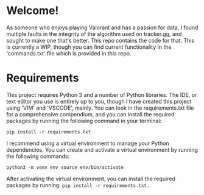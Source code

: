 # Welcome!
As someone who enjoys playing Valorant and has a passion for data, I found multiple faults in the integrity of the algorithm used on tracker.gg, and sought to make one that's better. This repo contains the code for that. This is currently a WIP, though you can find current functionality in the 'commands.txt' file which is provided in this repo.
# Requirements
This project requires Python 3 and a number of Python libraries. The IDE, or text editor you use is entirely up to you, though I have created this project using 'VIM' and 'VSCODE', mainly. You can look in the requirements.txt file for a comprehensive compendium, and you can install the required packages by running the following command in your terminal:

`pip install -r requirements.txt`

I recommend using a virtual environment to manage your Python dependencies. You can create and activate a virtual environment by running the following commands:

`python3 -m venv env
source env/bin/activate`

After activating the virtual environment, you can install the required packages by running: 
`pip install -r requirements.txt.`
